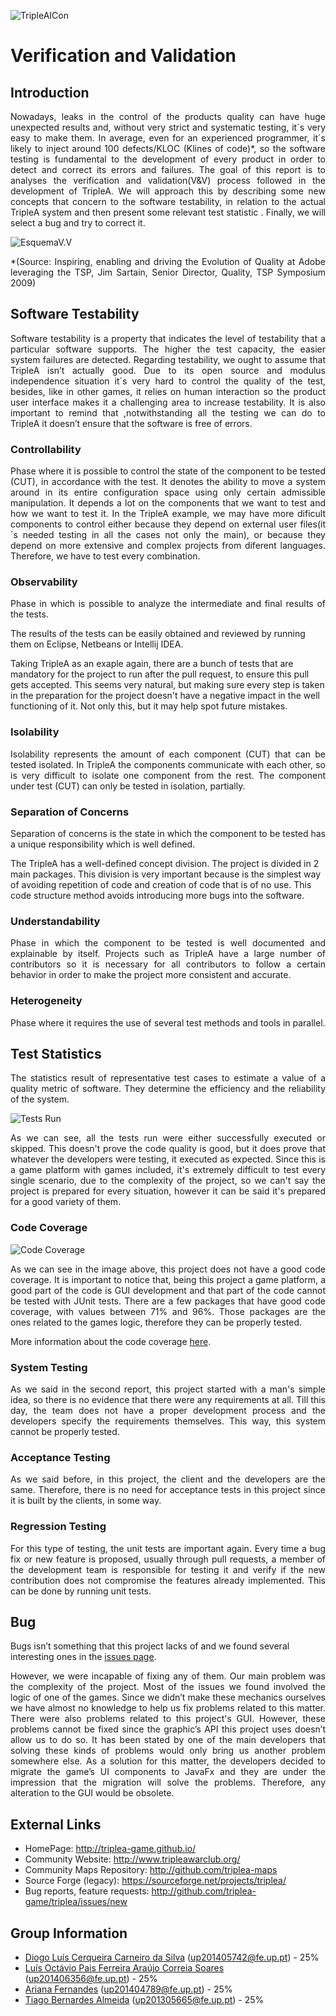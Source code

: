 ![TripleAICon](resources/icon_menu.png)

# Verification and Validation

## Introduction

<p align="justify"> Nowadays, leaks in the control of the products quality can have huge unexpected results and, without very strict and systematic testing, it´s very easy to make them.
In average, even for an experienced programmer, it´s likely to inject around 100 defects/KLOC (Klines of code)*,  so the software testing is fundamental to the development of every product in order to detect and correct its errors and failures. 
The goal of this report is to analyses the verification and validation(V&V) process followed in the development of TripleA.
 We will approach this by describing some new concepts that concern to the software testability, in relation to the actual TripleA system and then present some relevant test statistic . 
Finally, we will select a bug and try to correct it.
</p>

![EsquemaV.V](resources/V&V.png)

<p align="justify">*(Source: Inspiring, enabling and driving the Evolution of Quality at Adobe leveraging
the TSP, Jim Sartain, Senior Director, Quality, TSP Symposium 2009)
</p> 

## Software Testability 
<p align="justify">Software testability is a property that indicates the level of testability that a particular software supports. The higher the test capacity, the easier system failures are detected.
Regarding testability, we ought to assume that TripleA isn’t actually good. Due to its open source and modulus independence situation it´s very hard to control the quality of the test, besides, like in other games, it relies on human interaction so the product user interface makes it a challenging area to increase testability. 
It is also important to remind that ,notwithstanding all the testing we can do to TripleA it doesn’t ensure that the software is free of errors.
</p>

### Controllability
<p align="justify">Phase where it is possible to control the state of the component to be tested (CUT), in accordance with the test. It denotes the ability to move a system around in its entire configuration space using only certain admissible manipulation.
It depends a lot on the components that we want to test and how we want to test it. In the TripleA example, we may have more dificult components to control either because they depend on external user files(it´s needed testing in all the cases not only the main), or because they depend on more extensive and complex projects from diferent languages. Therefore, we have to test every combination.
</p>

### Observability
<p align="justify">Phase in which is possible to analyze the intermediate and final results of the tests.

The results of the tests can be easily obtained and reviewed by running them on Eclipse, Netbeans or Intellij IDEA.

Taking TripleA as an exaple again, there are a bunch of tests that are mandatory for the project to run after the pull request, to ensure this pull gets accepted. This seems very natural, but making sure every step is taken in the preparation for the project doesn't have a negative impact in the well functioning of it. Not only this, but it may help spot future mistakes.
</p>

### Isolability

<p align="justify">Isolability represents the amount of each component (CUT) that can be tested isolated. 
In TripleA the components communicate with each other, so is  very difficult to isolate one component from the rest. The component under test (CUT) can only be tested in isolation, partially.
</p>


### Separation of Concerns

<p align="justify"> Separation of concerns is the state in which the component to be tested has a unique responsibility which is well defined.

The TripleA has a well-defined concept division. The project is divided in 2 main packages. This division is very important because is the simplest way of avoiding repetition of code and creation of code that is of no use. This code structure method avoids introducing more bugs into the software.
</p>

### Understandability

<p align="justify"> Phase in which the component to be tested is well documented and explainable by itself.
Projects such as TripleA have a large number of contributors so it is necessary for all contributors to follow a certain behavior in order to make the project more consistent and accurate.
</p>

### Heterogeneity
<p align="justify"> Phase where it requires the use of several test methods and tools in parallel.
</p>

## Test Statistics

<p align="justify">The statistics result of representative test cases to estimate a value of a quality metric of software.
They determine the efficiency and the reliability of the system.</p>

![Tests Run](resources/TestsRun.png)

<p align="justify">As we can see, all the tests run were either successfully executed or skipped. This doesn't prove the 
code quality is good, but it does prove that whatever the developers were testing, it executed as expected. Since this is 
a game platform with games included, it's extremely difficult to test every single scenario, due to the complexity of the 
project, so we can't say the project is prepared for every situation, however it can be said it's prepared for a good variety 
of them.</p>

### Code Coverage

![Code Coverage](resources/CodeCoverage.png)

<p align="justify">As we can see in the image above, this project does not have a good code coverage. It is important to 
notice that, being this project a game platform, a good part of the code is GUI development and that part of the code 
cannot be tested with JUnit tests. There are a few packages that have good code coverage, with values between 71% and 96%. 
Those packages are the ones related to the games logic, therefore they can be properly tested.</p>

More information about the code coverage [here](https://htmlpreview.github.io/?https://raw.githubusercontent.com/arianafernandes/triplea/master/index.html).

### System Testing

<p align="justify">As we said in the second report, this project started with a man's simple idea, so there is no evidence 
that there were any requirements at all. Till this day, the team does not have a proper development process and the developers 
specify the requirements themselves. This way, this system cannot be properly tested.</p>

### Acceptance Testing

<p align="justify">As we said before, in this project, the client and the developers are the same. Therefore, there is 
no need for acceptance tests in this project since it is built by the clients, in some way.</p>

### Regression Testing

<p align="justify">For this type of testing, the unit tests are important again. Every time a bug fix or new feature is proposed, usually 
through pull requests, a member of the development team is responsible for testing it and verify if the new contribution 
does not compromise the features already implemented. This can be done by running unit tests.</p>

## Bug

Bugs isn’t something that this project lacks of and we found several interesting ones in the [issues page](http://github.com/triplea-game/triplea/issues/). 
<p align="justify">However, we were incapable of fixing any of them. Our main problem was the complexity of 
the project. Most of the issues we found involved the logic of one of the games. Since we didn’t make these mechanics 
ourselves we have almost no knowledge to help us fix problems related to this matter. There were also problems related 
to this project's GUI. However, these problems cannot be fixed since the graphic’s API this project uses doesn’t allow us
to do so. It has been stated by one of the main developers that solving these kinds of problems would only bring us 
another problem somewhere else. As a solution for this matter, the developers decided to migrate the game’s UI components 
to JavaFx and they are under the impression that the migration will solve the problems. Therefore, any alteration to the 
GUI would be obsolete.</p>

## External Links
* HomePage: http://triplea-game.github.io/
* Community Website: http://www.tripleawarclub.org/
* Community Maps Repository: http://github.com/triplea-maps
* Source Forge (legacy): https://sourceforge.net/projects/triplea/
* Bug reports, feature requests: http://github.com/triplea-game/triplea/issues/new

## Group Information

* [Diogo Luís Cerqueira Carneiro da Silva](https://github.com/pingudiogo) (up201405742@fe.up.pt) - 25%<br>
* [Luís Octávio Pais Ferreira Araújo Correia Soares](https://github.com/LuiSoares) (up201406356@fe.up.pt) - 25%<br>
* [Ariana Fernandes](https://github.com/arianafernandes) (up201404789@fe.up.pt) - 25%<br>
* [Tiago Bernardes Almeida](https://github.com/tiagobalm) (up201305665@fe.up.pt) - 25%<br>

